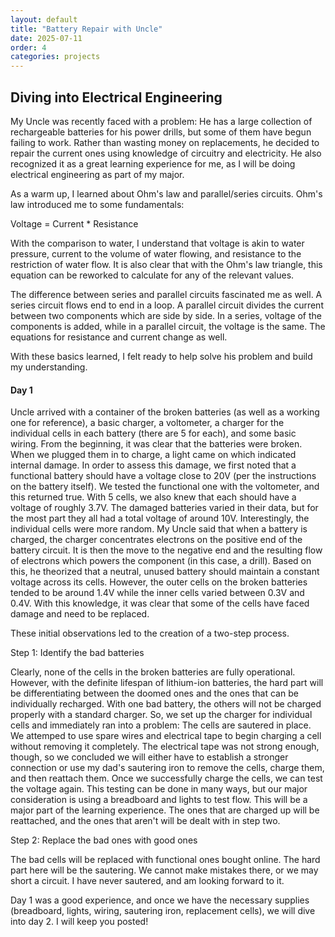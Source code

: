 ```yaml
---
layout: default
title: "Battery Repair with Uncle"
date: 2025-07-11
order: 4
categories: projects
---
```


## Diving into Electrical Engineering
My Uncle was recently faced with a problem: He has a large collection of rechargeable batteries for his power drills, but some of them have begun failing to work. Rather than wasting money on replacements, he decided to repair the current ones using knowledge of circuitry and electricity. He also recognized it as a great learning experience for me, as I will be doing electrical engineering as part of my major.

As a warm up, I learned about Ohm's law and parallel/series circuits. Ohm's law introduced me to some fundamentals:

Voltage = Current * Resistance

With the comparison to water, I understand that voltage is akin to water pressure, current to the volume of water flowing, and resistance to the restriction of water flow. It is also clear that with the Ohm's law triangle, this equation can be reworked to calculate for any of the relevant values.

The difference between series and parallel circuits fascinated me as well. A series circuit flows end to end in a loop. A parallel circuit divides the current between two components which are side by side. In a series, voltage of the components is added, while in a parallel circuit, the voltage is the same. The equations for resistance and current change as well. 

With these basics learned, I felt ready to help solve his problem and build my understanding.

#### Day 1
Uncle arrived with a container of the broken batteries (as well as a working one for reference), a basic charger, a voltometer, a charger for the individual cells in each battery (there are 5 for each), and some basic wiring. From the beginning, it was clear that the batteries were broken. When we plugged them in to charge, a light came on which indicated internal damage. In order to assess this damage, we first noted that a functional battery should have a voltage close to 20V (per the instructions on the battery itself). We tested the functional one with the voltometer, and this returned true. With 5 cells, we also knew that each should have a voltage of roughly 3.7V. The damaged batteries varied in their data, but for the most part they all had a total voltage of around 10V. Interestingly, the individual cells were more random. My Uncle said that when a battery is charged, the charger concentrates electrons on the positive end of the battery circuit. It is then the move to the negative end and the resulting flow of electrons which powers the component (in this case, a drill). Based on this, he theorized that a neutral, unused battery should maintain a constant voltage across its cells. However, the outer cells on the broken batteries tended to be around 1.4V while the inner cells varied between 0.3V and 0.4V. With this knowledge, it was clear that some of the cells have faced damage and need to be replaced.

These initial observations led to the creation of a two-step process.

Step 1: Identify the bad batteries

Clearly, none of the cells in the broken batteries are fully operational. However, with the definite lifespan of lithium-ion batteries, the hard part will be differentiating between the doomed ones and the ones that can be individually recharged. With one bad battery, the others will not be charged properly with a standard charger. So, we set up the charger for individual cells and immediately ran into a problem: The cells are sautered in place. We attemped to use spare wires and electrical tape to begin charging a cell without removing it completely. The electrical tape was not strong enough, though, so we concluded we will either have to establish a stronger connection or use my dad's sautering iron to remove the cells, charge them, and then reattach them. Once we successfully charge the cells, we can test the voltage again. This testing can be done in many ways, but our major consideration is using a breadboard and lights to test flow. This will be a major part of the learning experience. The ones that are charged up will be reattached, and the ones that aren't will be dealt with in step two.

Step 2: Replace the bad ones with good ones

The bad cells will be replaced with functional ones bought online. The hard part here will be the sautering. We cannot make mistakes there, or we may short a circuit. I have never sautered, and am looking forward to it. 

Day 1 was a good experience, and once we have the necessary supplies (breadboard, lights, wiring, sautering iron, replacement cells), we will dive into day 2. I will keep you posted!
